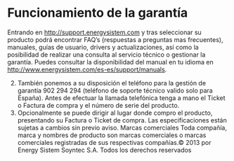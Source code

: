 Funcionamiento de la garantía
==============
Entrando en http://support.energysistem.com y tras seleccionar su producto podrá encontrar FAQ’s (respuestas a preguntas mas frecuentes), manuales, guías de usuario, drivers y actualizaciones, así como la posibilidad de realizar una consulta al servicio técnico o gestionar la garantía.
Puedes consultar la disponibilidad del manual en tu idioma en http://www.energysistem.com/es-es/support/manuals.

2. También ponemos a su disposición el teléfono para la gestión de garantía 902 294 294 (teléfono de soporte técnico valido solo para España). Antes de efectuar la llamada telefónica tenga a mano el Ticket o Factura de compra y el número de serie del producto.
3. Opcionalmente se puede dirigir al lugar donde compro el producto, presentando su Factura o Ticket de compra. Las especificaciones están sujetas a cambios sin previo aviso. 
Marcas comerciales Toda compañía, marca y nombres de producto son marcas comerciales o marcas comerciales registradas de sus respectivas compañías.© 2013 por Energy Sistem Soyntec S.A. Todos los derechos reservados 
